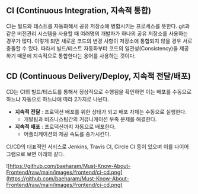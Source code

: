 ## **CI (Continuous Integration, 지속적 통합)**

CI는 빌드와 테스트를 자동화해서 공유 저장소에 병합시키는 프로세스를 뜻한다. git과 같은 버전관리 시스템을 사용할 때 여러명의 개발자가 하나의 공유 저장소를 사용하는 경우가 많다. 이렇게 되면 새로운 코드의 변경 사항이 저장소에 통합되지 않을 경우 서로 충돌할 수 있다. 따라서 빌드/테스트 자동화부터 코드의 일관성(Consistency)을 제공하기 때문에 지속적으로 통합한다는 용어를 사용하는 것이다.

## **CD (Continuous Delivery/Deploy, 지속적 전달/배포)**

CD는 CI의 빌드/테스트를 통해서 정상적으로 수행됨을 확인하면 이는 배포를 수동으로 하느냐 자동으로 하느냐에 따라 2가지로 나뉜다.

- **지속적 전달** : 프로덕션 배포를 위한 상태가 되고 배포 자체는 수동으로 실행한다.
    - 개발팀과 비즈니스팀간의 커뮤니케이션 부족 문제를 해결한다.
- **지속적 배포** : 프로덕션까지 자동으로 배포한다.
    - 어플리케이션의 제공 속도를 증가시킨다.

CI/CD의 대표적인 서비스로 Jenkins, Travis CI, Circle CI 등이 있으며 이를 다이어그램으로 보면 아래와 같다.

![https://github.com/baeharam/Must-Know-About-Frontend/raw/main/images/frontend/ci-cd.png](https://github.com/baeharam/Must-Know-About-Frontend/raw/main/images/frontend/ci-cd.png)